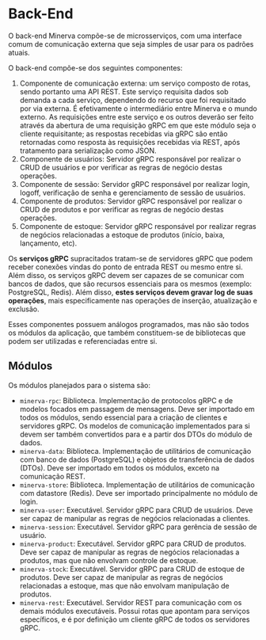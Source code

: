 # Back-End

O back-end Minerva compõe-se de microsserviços, com uma interface comum de
comunicação externa que seja simples de usar para os padrões atuais.

O back-end compõe-se dos seguintes componentes:

1. Componente de comunicação externa: um serviço composto de rotas, sendo
   portanto uma API REST. Este serviço requisita dados sob demanda a cada
   serviço, dependendo do recurso que foi requisitado por via externa. É
   efetivamente o intermediário entre Minerva e o mundo externo. As
   requisições entre este serviço e os outros deverão ser feito através da
   abertura de uma requisição gRPC em que este módulo seja o cliente
   requisitante; as respostas recebidas via gRPC são então retornadas
   como resposta às requisições recebidas via REST, após tratamento para
   serialização como JSON.
2. Componente de usuários: Servidor gRPC responsável por realizar o CRUD
   de usuários e por verificar as regras de negócio destas operações.
3. Componente de sessão: Servidor gRPC responsável por realizar login,
   logoff, verificação de senha e gerenciamento de sessão de usuários.
4. Componente de produtos: Servidor gRPC responsável por realizar o CRUD
   de produtos e por verificar as regras de negócio destas operações.
5. Componente de estoque: Servidor gRPC responsável por realizar regras
   de negócios relacionadas a estoque de produtos (início, baixa, lançamento,
   etc).

Os **serviços gRPC** supracitados tratam-se de servidores gRPC que podem
receber conexões vindas do ponto de entrada REST ou mesmo entre si. Além
disso, os serviços gRPC devem ser capazes de se comunicar com bancos de
dados, que são recursos essenciais para os mesmos (exemplo: PostgreSQL,
Redis). Além disso, **estes serviços devem gravar log de suas operações**,
mais especificamente nas operações de inserção, atualização e exclusão.

Esses componentes possuem análogos programados, mas não são todos os módulos
da aplicação, que também constituem-se de bibliotecas que podem ser utilizadas
e referenciadas entre si.

## Módulos

Os módulos planejados para o sistema são:

- `minerva-rpc`: Biblioteca. Implementação de protocolos gRPC e de modelos
  focados em passagem de mensagens. Deve ser importado em todos os módulos,
  sendo essencial para a criação de clientes e servidores gRPC. Os modelos
  de comunicação implementados para si devem ser também convertidos para e
  a partir dos DTOs do módulo de dados.
- `minerva-data`: Biblioteca. Implementação de utilitários de comunicação
  com banco de dados (PostgreSQL) e objetos de transferência de dados (DTOs).
  Deve ser importado em todos os módulos, exceto na comunicação REST.
- `minerva-store`: Biblioteca. Implementação de utilitários de comunicação
  com datastore (Redis). Deve ser importado principalmente no módulo de login.
- `minerva-user`: Executável. Servidor gRPC para CRUD de usuários. Deve ser
  capaz de manipular as regras de negócios relacionadas a clientes.
- `minerva-session`: Executável. Servidor gRPC para gerência de sessão de
  usuário.
- `minerva-product`: Executável. Servidor gRPC para CRUD de produtos. Deve ser
  capaz de manipular as regras de negócios relacionadas a produtos, mas que
  não envolvam controle de estoque.
- `minerva-stock`: Executável. Servidor gRPC para CRUD de estoque de produtos.
  Deve ser capaz de manipular as regras de negócios relacionadas a estoque, mas
  que não envolvam manipulação de produtos.
- `minerva-rest`: Executável. Servidor REST para comunicação com os demais
  módulos executáveis. Possui rotas que apontam para serviços específicos, e
  é por definição um cliente gRPC de todos os servidores gRPC.


